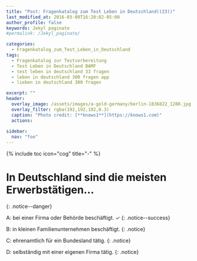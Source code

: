```yaml
---
title: "Post: Fragenkatalog zum Test Leben in Deutschland((23))"
last_modified_at: 2016-03-09T16:20:02-05:00
author_profile: false
keywords: Jekyl paginate
#permalink: /Jekyl_paginate/

categories:
  - Fragenkatalog_zum_Test_Leben_in_Deutschland 
tags:
  - Fragenkatalog zur Testvorbereitung
  - Test Leben in Deutschland BAMF
  - test leben in deutschland 33 fragen
  - leben in deutschland 300 fragen app
  - lieben in deutschland 300 fragen

excerpt: ""
header:
  overlay_image: /assets/images/a-gold-germany/berlin-1836822_1280.jpg
  overlay_filter: rgba(192,192,192,0.3)
  caption: "Photo credit: [**knows1**](https://knows1.com)"
  actions:
    
sidebar:
  nav: "foo"
---
```


{% include toc icon="cog" title="-" %}

# In Deutschland sind die meisten Erwerbstätigen…
{: .notice--danger}

A: bei einer Firma oder Behörde beschäftigt. ✓
{: .notice--success}

B: in kleinen Familienunternehmen beschäftigt.
 {: .notice}

C: ehrenamtlich für ein Bundesland tätig.
 {: .notice}

D: selbständig mit einer eigenen Firma tätig.
 {: .notice}


